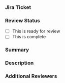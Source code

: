 ### Jira Ticket

<!--- e.g., [RDS-646], this should not include the direct link to our Jira board. -->

### Review Status

<!-- Place an "x" in the brackets of all options that apply. e.g., - [x] This is complete -->
- [ ] This is ready for review
- [ ] This is complete

### Summary

<!--- Short summary of the ticket. Should not be longer than two sentences. -->

### Description

<!--- Description of the ticket. e.g., What is the ticket accomplishing, why is it important, what areas of the code does it affect, etc. -->

### Additional Reviewers

<!-- Tag reviewers needed for this PR. -->
